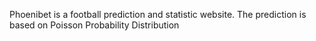 Phoenibet is a football prediction and statistic website.
The prediction is based on Poisson Probability Distribution
